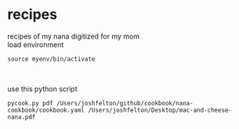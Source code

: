 # recipes
recipes of my nana digitized for my mom
<br>
load environment
```{bash}
source myenv/bin/activate
```
<br> 

use this python script 
<br> 
```{python}
pycook.py pdf /Users/joshfelton/github/cookbook/nana-cookbook/cookbook.yaml /Users/joshfelton/Desktop/mac-and-cheese-nana.pdf
```
